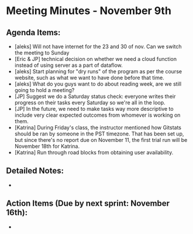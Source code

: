 # Meeting Minutes - November 9th

## Agenda Items:
- [aleks] Will not have internet for the 23 and 30 of nov. Can we switch the meeting to Sunday
- [Eric & JP] technical decision on whether we need a cloud function instead of using server as a part of dataflow.
- [aleks] Start planning for "dry runs" of the program as per the course website, such as what we want to have done before that time.
- [aleks] What do you guys want to do about reading week, are we still going to hold a meeting?
- [JP] Suggest we do a Saturday status check: everyone writes their progress on their tasks every Saturday so we're all in the loop. 
- [JP] In the future, we need to make tasks way more descriptive to include very clear expected outcomes from whomever is working on them. 
- [Katrina] During Friday's class, the instructor mentioned how Gitstats should be ran by someone in the PST timezone. That has been set up, but since there's no report due on November 11, the first trial run will be November 18th for Katrina.
- [Katrina] Run through road blocks from obtaining user availability. 

## Detailed Notes:
- 

## Action Items (Due by next sprint: November 16th):
- 
